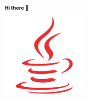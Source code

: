 ### Hi there 👋

![java-plain](https://raw.githubusercontent.com/devicons/devicon/master/icons/java/java-plain.svg)

